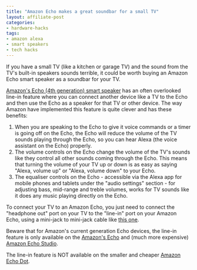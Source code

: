 ```yaml
---
title: "Amazon Echo makes a great soundbar for a small TV"
layout: affiliate-post
categories:
- hardware-hacks
tags:
- amazon alexa
- smart speakers
- tech hacks
---
```


If you have a small TV (like a kitchen or garage TV) and the sound from the TV's built-in speakers sounds terrible, 
it could be worth buying an Amazon Echo smart speaker as a soundbar for your TV.  

[Amazon's Echo (4th generation) smart speaker](https://www.amazon.co.uk/gp/product/B085G58KWT/ref=as_li_tl?ie=UTF8&camp=1634&creative=6738&creativeASIN=B085G58KWT&linkCode=as2&tag=simondean-21&linkId=3f5120bbb57a7cafa10e651402566437)
has an often overlooked line-in feature where you can connect another device like a TV to the Echo and then use the 
Echo as a speaker for that TV or other device.  The way Amazon have implemented this feature is quite clever and has
these benefits: 

1. When you are speaking to the Echo to give it voice commands or a timer is going off on the Echo, the Echo will 
   reduce the volume of the TV sounds playing through the Echo, so you can hear Alexa (the voice assistant on the Echo)
   properly.  
2. The volume controls on the Echo change the volume of the TV's sounds like they control all other sounds coming 
   through the Echo.  This means that turning the volume of your TV up or down is as easy as saying "Alexa, volume up" 
   or "Alexa, volume down" to your Echo.  
3. The equaliser controls on the Echo - accessible via the Alexa app for mobile phones and tablets under the 
   "audio settings" section - for adjusting bass, mid-range and treble volumes, works for TV sounds like it does any 
   music playing directly on the Echo.  

To connect your TV to an Amazon Echo, you just need to connect the "headphone out" port on your TV to the "line-in"
port on your Amazon Echo, using a mini-jack to mini-jack cable like 
[this one](https://www.amazon.co.uk/gp/product/B088CQZ91C/ref=as_li_qf_asin_il_tl?ie=UTF8&tag=simondean-21&creative=6738&linkCode=as2&creativeASIN=B088CQZ91C&linkId=321e0a5a690cb9c43c88ca6dd03f8164).  

Beware that for Amazon's current generation Echo devices, the line-in feature is only available on the 
[Amazon's Echo](https://www.amazon.co.uk/gp/product/B085G58KWT/ref=as_li_tl?ie=UTF8&camp=1634&creative=6738&creativeASIN=B085G58KWT&linkCode=as2&tag=simondean-21&linkId=3f5120bbb57a7cafa10e651402566437)
and (much more expensive) 
[Amazon Echo Studio](https://www.amazon.co.uk/gp/product/B07NQCKJSH/ref=as_li_qf_asin_il_tl?ie=UTF8&tag=simondean-21&creative=6738&linkCode=as2&creativeASIN=B07NQCKJSH&linkId=1298529a170cd7cd6afa818078abdd07).

The line-in feature is NOT available on the smaller and cheaper [Amazon Echo Dot](https://www.amazon.co.uk/gp/product/B084J4R4GY/ref=as_li_qf_asin_il_tl?ie=UTF8&tag=simondean-21&creative=6738&linkCode=as2&creativeASIN=B084J4R4GY&linkId=dda0114fe79aebcddbcfaa598c0e2172).
